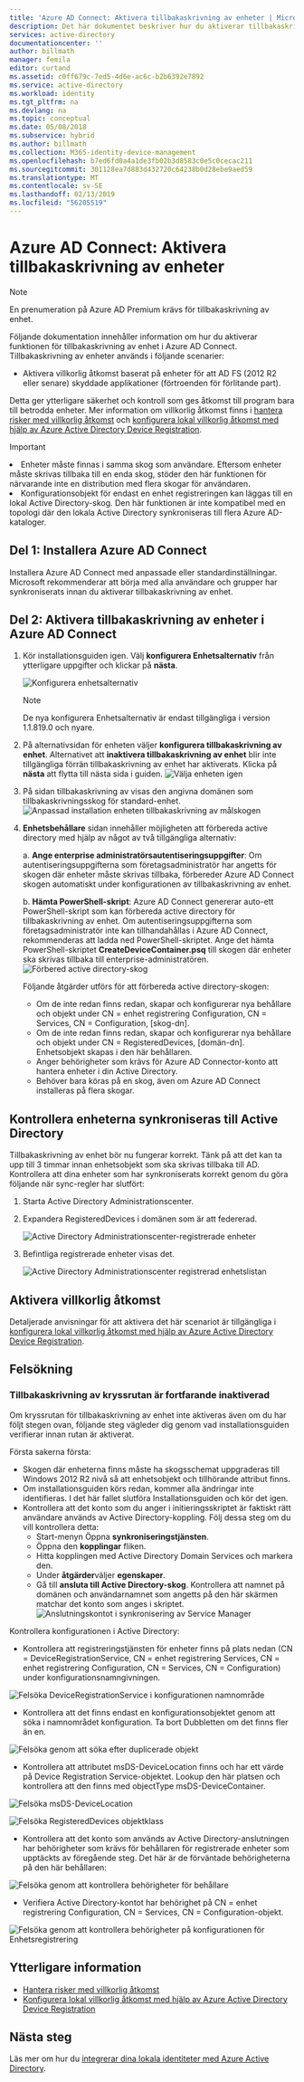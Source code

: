 ```yaml
---
title: 'Azure AD Connect: Aktivera tillbakaskrivning av enheter | Microsoft Docs'
description: Det här dokumentet beskriver hur du aktiverar tillbakaskrivning av enheter med Azure AD Connect
services: active-directory
documentationcenter: ''
author: billmath
manager: femila
editor: curtand
ms.assetid: c0ff679c-7ed5-4d6e-ac6c-b2b6392e7892
ms.service: active-directory
ms.workload: identity
ms.tgt_pltfrm: na
ms.devlang: na
ms.topic: conceptual
ms.date: 05/08/2018
ms.subservice: hybrid
ms.author: billmath
ms.collection: M365-identity-device-management
ms.openlocfilehash: b7ed6fd0a4a1de3fb02b3d8583c0e5c0cecac211
ms.sourcegitcommit: 301128ea7d883d432720c64238b0d28ebe9aed59
ms.translationtype: MT
ms.contentlocale: sv-SE
ms.lasthandoff: 02/13/2019
ms.locfileid: "56205519"
---
```

# <a name="azure-ad-connect-enabling-device-writeback"></a>Azure AD Connect: Aktivera tillbakaskrivning av enheter
> [!NOTE]
> En prenumeration på Azure AD Premium krävs för tillbakaskrivning av enhet.
> 
> 

Följande dokumentation innehåller information om hur du aktiverar funktionen för tillbakaskrivning av enhet i Azure AD Connect. Tillbakaskrivning av enheter används i följande scenarier:

* Aktivera villkorlig åtkomst baserat på enheter för att AD FS (2012 R2 eller senare) skyddade applikationer (förtroenden för förlitande part).

Detta ger ytterligare säkerhet och kontroll som ges åtkomst till program bara till betrodda enheter. Mer information om villkorlig åtkomst finns i [hantera risker med villkorlig åtkomst](../active-directory-conditional-access-azure-portal.md) och [konfigurera lokal villkorlig åtkomst med hjälp av Azure Active Directory Device Registration](../../active-directory/active-directory-device-registration-on-premises-setup.md).

> [!IMPORTANT]
> <li>Enheter måste finnas i samma skog som användare. Eftersom enheter måste skrivas tillbaka till en enda skog, stöder den här funktionen för närvarande inte en distribution med flera skogar för användaren.</li>
> <li>Konfigurationsobjekt för endast en enhet registreringen kan läggas till en lokal Active Directory-skog. Den här funktionen är inte kompatibel med en topologi där den lokala Active Directory synkroniseras till flera Azure AD-kataloger.</li>

## <a name="part-1-install-azure-ad-connect"></a>Del 1: Installera Azure AD Connect
Installera Azure AD Connect med anpassade eller standardinställningar. Microsoft rekommenderar att börja med alla användare och grupper har synkroniserats innan du aktiverar tillbakaskrivning av enhet.

## <a name="part-2-enable-device-writeback-in-azure-ad-connect"></a>Del 2: Aktivera tillbakaskrivning av enheter i Azure AD Connect
1. Kör installationsguiden igen. Välj **konfigurera Enhetsalternativ** från ytterligare uppgifter och klickar på **nästa**. 

    ![Konfigurera enhetsalternativ](./media/how-to-connect-device-writeback/deviceoptions.png)

    >[!NOTE]
    > De nya konfigurera Enhetsalternativ är endast tillgängliga i version 1.1.819.0 och nyare.

2. På alternativsidan för enheten väljer **konfigurera tillbakaskrivning av enhet**. Alternativet att **inaktivera tillbakaskrivning av enhet** blir inte tillgängliga förrän tillbakaskrivning av enhet har aktiverats. Klicka på **nästa** att flytta till nästa sida i guiden.
    ![Välja enheten igen](./media/how-to-connect-device-writeback/configuredevicewriteback1.png)

3. På sidan tillbakaskrivning av visas den angivna domänen som tillbakaskrivningsskog för standard-enhet.
   ![Anpassad installation enheten tillbakaskrivning av målskogen](./media/how-to-connect-device-writeback/writebackforest.png)

4. **Enhetsbehållare** sidan innehåller möjligheten att förbereda active directory med hjälp av något av två tillgängliga alternativ:

    a. **Ange enterprise administratörsautentiseringsuppgifter**: Om autentiseringsuppgifterna som företagsadministratör har angetts för skogen där enheter måste skrivas tillbaka, förbereder Azure AD Connect skogen automatiskt under konfigurationen av tillbakaskrivning av enhet.

    b. **Hämta PowerShell-skript**: Azure AD Connect genererar auto-ett PowerShell-skript som kan förbereda active directory för tillbakaskrivning av enhet. Om autentiseringsuppgifterna som företagsadministratör inte kan tillhandahållas i Azure AD Connect, rekommenderas att ladda ned PowerShell-skriptet. Ange det hämta PowerShell-skriptet **CreateDeviceContainer.psq** till skogen där enheter ska skrivas tillbaka till enterprise-administratören.
    ![Förbered active directory-skog](./media/how-to-connect-device-writeback/devicecontainercreds.png)
    
    Följande åtgärder utförs för att förbereda active directory-skogen:
    * Om de inte redan finns redan, skapar och konfigurerar nya behållare och objekt under CN = enhet registrering Configuration, CN = Services, CN = Configuration, [skog-dn].
    * Om de inte redan finns redan, skapar och konfigurerar nya behållare och objekt under CN = RegisteredDevices, [domän-dn]. Enhetsobjekt skapas i den här behållaren.
    * Anger behörigheter som krävs för Azure AD Connector-konto att hantera enheter i din Active Directory.
    * Behöver bara köras på en skog, även om Azure AD Connect installeras på flera skogar.

## <a name="verify-devices-are-synchronized-to-active-directory"></a>Kontrollera enheterna synkroniseras till Active Directory
Tillbakaskrivning av enhet bör nu fungerar korrekt. Tänk på att det kan ta upp till 3 timmar innan enhetsobjekt som ska skrivas tillbaka till AD.  Kontrollera att dina enheter som har synkroniserats korrekt genom du göra följande när sync-regler har slutfört:

1. Starta Active Directory Administrationscenter.
2. Expandera RegisteredDevices i domänen som är att federerad.

   ![Active Directory Administrationscenter-registrerade enheter](./media/how-to-connect-device-writeback/devicewriteback5.png)

3. Befintliga registrerade enheter visas det.

   ![Active Directory Administrationscenter registrerad enhetslistan](./media/how-to-connect-device-writeback/devicewriteback6.png)

## <a name="enable-conditional-access"></a>Aktivera villkorlig åtkomst
Detaljerade anvisningar för att aktivera det här scenariot är tillgängliga i [konfigurera lokal villkorlig åtkomst med hjälp av Azure Active Directory Device Registration](../../active-directory/active-directory-device-registration-on-premises-setup.md).

## <a name="troubleshooting"></a>Felsökning
### <a name="the-writeback-checkbox-is-still-disabled"></a>Tillbakaskrivning av kryssrutan är fortfarande inaktiverad
Om kryssrutan för tillbakaskrivning av enhet inte aktiveras även om du har följt stegen ovan, följande steg vägleder dig genom vad installationsguiden verifierar innan rutan är aktiverat.

Första sakerna första:

* Skogen där enheterna finns måste ha skogsschemat uppgraderas till Windows 2012 R2 nivå så att enhetsobjekt och tillhörande attribut finns.
* Om installationsguiden körs redan, kommer alla ändringar inte identifieras. I det här fallet slutföra Installationsguiden och kör det igen.
* Kontrollera att det konto som du anger i initieringsskriptet är faktiskt rätt användare används av Active Directory-koppling. Följ dessa steg om du vill kontrollera detta:
  * Start-menyn Öppna **synkroniseringstjänsten**.
  * Öppna den **kopplingar** fliken.
  * Hitta kopplingen med Active Directory Domain Services och markera den.
  * Under **åtgärder**väljer **egenskaper**.
  * Gå till **ansluta till Active Directory-skog**. Kontrollera att namnet på domänen och användarnamnet som angetts på den här skärmen matchar det konto som anges i skriptet.
    ![Anslutningskontot i synkronisering av Service Manager](./media/how-to-connect-device-writeback/connectoraccount.png)

Kontrollera konfigurationen i Active Directory:

* Kontrollera att registreringstjänsten för enheter finns på plats nedan (CN = DeviceRegistrationService, CN = enhet registrering Services, CN = enhet registrering Configuration, CN = Services, CN = Configuration) under konfigurationsnamngivningen.

![Felsöka DeviceRegistrationService i konfigurationen namnområde](./media/how-to-connect-device-writeback/troubleshoot1.png)

* Kontrollera att det finns endast en konfigurationsobjektet genom att söka i namnområdet konfiguration. Ta bort Dubbletten om det finns fler än en.

![Felsöka genom att söka efter duplicerade objekt](./media/how-to-connect-device-writeback/troubleshoot2.png)

* Kontrollera att attributet msDS-DeviceLocation finns och har ett värde på Device Registration Service-objektet. Lookup den här platsen och kontrollera att den finns med objectType msDS-DeviceContainer.

![Felsöka msDS-DeviceLocation](./media/how-to-connect-device-writeback/troubleshoot3.png)

![Felsöka RegisteredDevices objektklass](./media/how-to-connect-device-writeback/troubleshoot4.png)

* Kontrollera att det konto som används av Active Directory-anslutningen har behörigheter som krävs för behållaren för registrerade enheter som upptäckts av föregående steg. Det här är de förväntade behörigheterna på den här behållaren:

![Felsöka genom att kontrollera behörigheter för behållare](./media/how-to-connect-device-writeback/troubleshoot5.png)

* Verifiera Active Directory-kontot har behörighet på CN = enhet registrering Configuration, CN = Services, CN = Configuration-objekt.

![Felsöka genom att kontrollera behörigheter på konfigurationen för Enhetsregistrering](./media/how-to-connect-device-writeback/troubleshoot6.png)

## <a name="additional-information"></a>Ytterligare information
* [Hantera risker med villkorlig åtkomst](../active-directory-conditional-access-azure-portal.md)
* [Konfigurera lokal villkorlig åtkomst med hjälp av Azure Active Directory Device Registration](../../active-directory/active-directory-device-registration-on-premises-setup.md)

## <a name="next-steps"></a>Nästa steg
Läs mer om hur du [integrerar dina lokala identiteter med Azure Active Directory](whatis-hybrid-identity.md).

